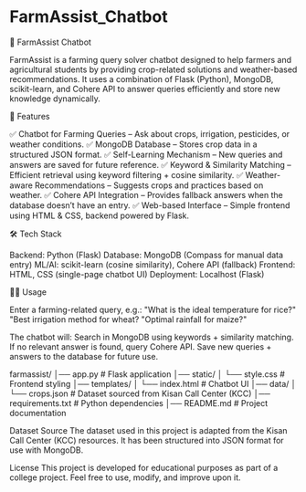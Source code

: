 # FarmAssist_Chatbot
🌾 FarmAssist Chatbot

FarmAssist is a farming query solver chatbot designed to help farmers and agricultural students by providing crop-related solutions and weather-based recommendations.
It uses a combination of Flask (Python), MongoDB, scikit-learn, and Cohere API to answer queries efficiently and store new knowledge dynamically.

🚀 Features

✅ Chatbot for Farming Queries – Ask about crops, irrigation, pesticides, or weather conditions.
✅ MongoDB Database – Stores crop data in a structured JSON format.
✅ Self-Learning Mechanism – New queries and answers are saved for future reference.
✅ Keyword & Similarity Matching – Efficient retrieval using keyword filtering + cosine similarity.
✅ Weather-aware Recommendations – Suggests crops and practices based on weather.
✅ Cohere API Integration – Provides fallback answers when the database doesn’t have an entry.
✅ Web-based Interface – Simple frontend using HTML & CSS, backend powered by Flask.

🛠️ Tech Stack

Backend: Python (Flask)
Database: MongoDB (Compass for manual data entry)
ML/AI: scikit-learn (cosine similarity), Cohere API (fallback)
Frontend: HTML, CSS (single-page chatbot UI)
Deployment: Localhost (Flask)

🧑‍🌾 Usage

Enter a farming-related query, e.g.:
"What is the ideal temperature for rice?"
"Best irrigation method for wheat?
"Optimal rainfall for maize?"

The chatbot will:
Search in MongoDB using keywords + similarity matching.
If no relevant answer is found, query Cohere API.
Save new queries + answers to the database for future use.

farmassist/
│── app.py              # Flask application
│── static/
│   └── style.css       # Frontend styling
│── templates/
│   └── index.html      # Chatbot UI
│── data/
│   └── crops.json      #  Dataset sourced from Kisan Call Center (KCC)
│── requirements.txt    # Python dependencies
│── README.md           # Project documentation

Dataset Source
The dataset used in this project is adapted from the Kisan Call Center (KCC) resources. It has been structured into JSON format for use with MongoDB.


License
This project is developed for educational purposes as part of a college project.
Feel free to use, modify, and improve upon it.

